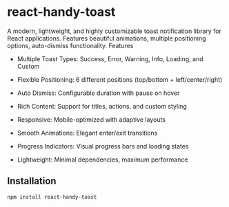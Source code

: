 # react-handy-toast

A modern, lightweight, and highly customizable toast notification library for React applications. Features beautiful animations, multiple positioning options, auto-dismiss functionality.
Features

- Multiple Toast Types: Success, Error, Warning, Info, Loading, and Custom

- Flexible Positioning: 6 different positions (top/bottom + left/center/right)

- Auto Dismiss: Configurable duration with pause on hover

- Rich Content: Support for titles, actions, and custom styling

- Responsive: Mobile-optimized with adaptive layouts

- Smooth Animations: Elegant enter/exit transitions

- Progress Indicators: Visual progress bars and loading states

- Lightweight: Minimal dependencies, maximum performance

## Installation

```bash
npm install react-handy-toast
```
